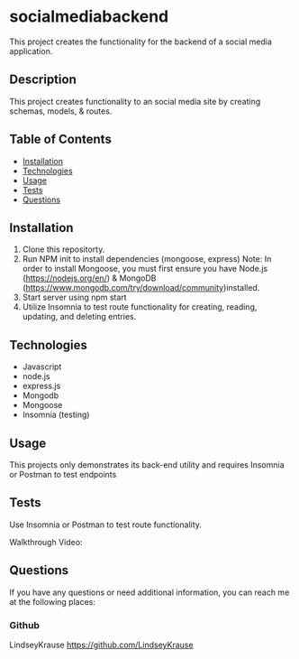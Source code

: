 # socialmediabackend
This project creates the functionality for the backend of a social media application.

## Description 

This project creates functionality to an social media site by creating schemas, models, & routes. 

## Table of Contents
- [Installation](#installation)
- [Technologies](#technologies)
- [Usage](#usage)
- [Tests](#tests)
- [Questions](#questions)

## Installation
1. Clone this repositorty. 
2. Run NPM init to install dependencies (mongoose, express)
    Note: In order to install Mongoose, you must first ensure you have Node.js (https://nodejs.org/en/) & MongoDB (https://www.mongodb.com/try/download/community)installed. 
3. Start server using npm start
4. Utilize Insomnia to test route functionality for creating, reading, updating, and deleting entries.
## Technologies
- Javascript
- node.js
- express.js
- Mongodb
- Mongoose
- Insomnia (testing)

## Usage
 This projects only demonstrates its back-end utility and requires Insomnia or Postman to test endpoints 
## Tests
Use Insomnia or Postman to test route functionality.

Walkthrough Video:

## Questions
If you have any questions or need additional information, you can reach me at the following places:
### Github
LindseyKrause
https://github.com/LindseyKrause


 

